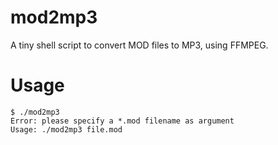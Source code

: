 mod2mp3
=======

A tiny shell script to convert MOD files to MP3, using FFMPEG.

Usage
=====

```
$ ./mod2mp3 
Error: please specify a *.mod filename as argument
Usage: ./mod2mp3 file.mod
```

